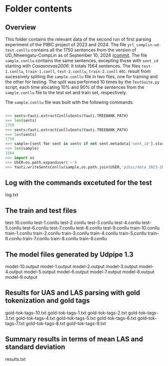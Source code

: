 # Folder contents
## Overview
This folder contains the relevant data of the second run of first parsing experiment of the PIBIC project of 2023 and 2024. The file `yrl_complin-ud-test.conllu` contains all the 1750 sentences from the version of UD_Nheengatu-CompLin as of September 10, 2024 ([commit](https://github.com/CompLin/nheengatu/commit/eb6529a96166213db9de1bb020229cb85444a9b6). The file `sample.conllu` contains the same sentences, excepting those with `sent_id` starting with _Casasnovas2006_. It totals 1564 sentences. The files `test-1.conllu`, `train-1.conll`, `test-2.conllu`, `train-2.conll` etc. result from sucessively spliting the `sample.conllu` file in two files, one for training and the other for testing. The split was performed 10 times by the `TestSuite.py` script, each time alocating 10% and 90% of the sentences from the `sample.conllu` file to the test set and train set, respectively.

The `sample.conllu` file was built with the following commands:

```python

>>> sents=Yauti.extractConlluSents(Yauti.TREEBANK_PATH)
>>> len(sents)
1750
>>> sents=Yauti.extractConlluSents(Yauti.TREEBANK_PATH)
>>> len(sents)
1750
>>> sample=[sent for sent in sents if not sent.metadata['sent_id'].startswith('Casasnovas2006')]
>>> len(sample)
1564
>>> import os
>>> USER=os.path.expanduser('~')
>>> Yauti.writeSentsConllu(sample,os.path.join(USER,'pibic/data_2023-2024/test03','sample.conllu'))

```

## Log with the commands excetuted for the test
log.txt

## The train and test files
test-10.conllu
test-1.conllu
test-2.conllu
test-3.conllu
test-4.conllu
test-5.conllu
test-6.conllu
test-7.conllu
test-8.conllu
test-9.conllu
train-10.conllu
train-1.conllu
train-2.conllu
train-3.conllu
train-4.conllu
train-5.conllu
train-6.conllu
train-7.conllu
train-8.conllu
train-9.conllu

## The model files generated by Udpipe 1.3
model-10.output
model-1.output
model-2.output
model-3.output
model-4.output
model-5.output
model-6.output
model-7.output
model-8.output
model-9.output

## Results for UAS and LAS parsing with gold tokenization and gold tags
gold-tok-tags-10.txt
gold-tok-tags-1.txt
gold-tok-tags-2.txt
gold-tok-tags-3.txt
gold-tok-tags-4.txt
gold-tok-tags-5.txt
gold-tok-tags-6.txt
gold-tok-tags-7.txt
gold-tok-tags-8.txt
gold-tok-tags-9.txt

## Summary results in terms of mean LAS and standard deviation
results.txt

